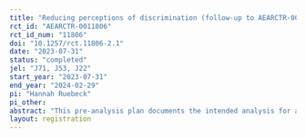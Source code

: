 ```yaml
---
title: "Reducing perceptions of discrimination (follow-up to AEARCTR-0009592)"
rct_id: "AEARCTR-0011806"
rct_id_num: "11806"
doi: "10.1257/rct.11806-2.1"
date: "2023-07-31"
status: "completed"
jel: "J71, J53, J22"
start_year: "2023-07-31"
end_year: "2024-02-29"
pi: "Hannah Ruebeck"
pi_other:
abstract: "This pre-analysis plan documents the intended analysis for an experiment that follows up on AEARCTR-0009592. This follow-up randomized experiment examines how individuals perceive discrimination, further (relative to the original experiment) varying the methods used to hire workers and what workers know about them to understand certain mechanisms behind the original treatments that reduce perceptions of discrimination. The main outcome is the rate of perceived discrimination in each of 6 treatment arms (four of which replicate the original experiment). The follow-up will also replicate and extend the results of the original experiment on the effects of perceived discrimination on future labor supply, and, unlike the original experiment, will measure comprehension of the various treatments. This plan outlines the study design and hypotheses, outcomes of interest, and empirical specifications."
layout: registration
---
```


